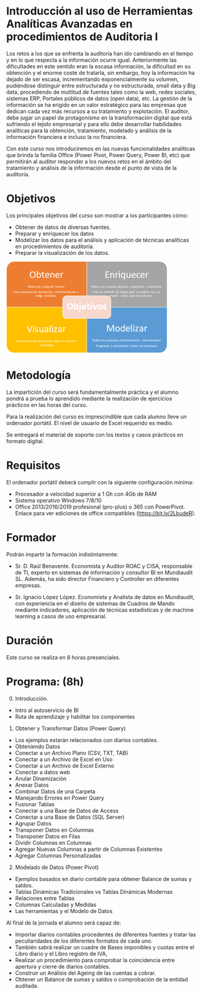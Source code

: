 # Introducción al uso de Herramientas Analíticas Avanzadas en procedimientos de Auditoria I

Los retos a los que se enfrenta la auditoría han ido cambiando en el tiempo y en lo que respecta a la información ocurre igual. Anteriormente las dificultades en este sentido eran la escasa información, la dificultad en su obtención y el enorme coste de tratarla, sin embargo, hoy la información ha dejado de ser escasa, incrementando exponencialmente su volumen, pudiéndose distinguir entre estructurada y no estructurada, small data y Big data, procediendo de multitud de fuentes tales como la web, redes sociales, sistemas ERP, Portales públicos de datos (open data), etc. La gestión de la información se ha erigido en un valor estratégico para las empresas que dedican cada vez más recursos a su tratamiento y explotación. El auditor, debe jugar un papel de protagonismo en la transformación digital que está sufriendo el tejido empresarial y para ello debe desarrollar habilidades analíticas para la obtención, tratamiento, modelado y análisis de la información financiera e incluso la no financiera. 

Con este curso nos introduciremos en las nuevas funcionalidades analíticas que brinda la familia Office (Power Pivot, Power Query, Power BI, etc) que permitirán al auditor responder a los nuevos retos en el ámbito del tratamiento y análisis de la información desde el punto de vista de la auditoría.

# Objetivos 
Los principales objetivos del curso son mostrar a los participantes cómo:  

*	Obtener de datos de diversas fuentes.
*	Preparar y enriquecer los datos
*	Modelizar los datos para el análisis y aplicación de técnicas analíticas en procedimientos de auditoría.
*	Preparar la visualización de los datos.


![Proceso de Bi](/images/Proceso_BI.png)

# Metodología
La impartición del curso será fundamentalmente práctica y el alumno pondrá a prueba lo aprendido mediante la realización de ejercicios prácticos en las horas del curso. 

Para la realización del curso es imprescindible que cada alumno lleve un ordenador portátil. El nivel de usuario de Excel requerido es medio.

Se entregará el material de soporte con los textos y casos prácticos en formato digital. 


# Requisitos 
El ordenador portátil deberá cumplir con la siguiente configuración mínima: 
*	Procesador a velocidad superior a 1 Gh con 4Gb de RAM 
*	Sistema operativo Windows 7/8/10 
*	Office 2013/2016/2019 profesional (pro-plus) o 365 con PowerPivot. Enlace para ver ediciones de office compatibles (https://bit.ly/2LbudeR).


# Formador
Podrán impartir la formación indistintamente:

*	Sr. D. Raúl Benavente. Economista y Auditor ROAC y CISA, responsable de TI, experto en sistemas de información y consultor BI en Mundiaudit SL. Además, ha sido director Financiero y Controller en diferentes empresas.  

*	Sr. Ignacio López López. Economista y Analista de datos en Mundiaudit, con experiencia en el diseño de sistemas de Cuadros de Mando mediante indicadores, aplicación de técnicas estadísticas y de machine learning a casos de uso empresarial.
 

# Duración  
Este curso se realiza en 8 horas presenciales. 

# Programa: (8h)

0. 	Introducción.
*	Intro al autoservicio de BI
*	Ruta de aprendizaje y habilitar los componentes

1. 	Obtener y Transformar Datos (Power Query)
*	Los ejemplos estarán relacionados con diarios contables.
*	Obteniendo Datos
*	Conectar a un Archivo Plano (CSV, TXT, TAB)
*	Conectar a un Archivo de Excel en Uso
*	Conectar a un Archivo de Excel Externo
*	Conectar a datos web
*	Anular Dinamización
*	Anexar Datos
*	Combinar Datos de una Carpeta
*	Manejando Errores en Power Query
*	Fusionar Tablas 
*	Conectar a una Base de Datos de Access
*	Conectar a una Base de Datos (SQL Server)
*	Agrupar Datos
*	Transponer Datos en Columnas
*	Transponer Datos en Filas
*	Dividir Columnas en Columnas
*	Agregar Nuevas Columnas a partir de Columnas Existentes
*	Agregar Columnas Personalizadas

2. 	Modelado de Datos (Power Pivot)
*	Ejemplos basados en diario contable para obtener Balance de sumas y saldos.
*	Tablas Dinámicas Tradicionales vs Tablas Dinámicas Modernas
*	Relaciones entre Tablas
*	Columnas Calculadas y Medidas
*	Las herramientas y el Modelo de Datos


Al final de la jornada el alumno será capaz de:
*	Importar diarios contables procedentes de diferentes fuentes y tratar las peculiaridades de los diferentes formatos de cada uno.
*	También sabrá realizar un cuadre de Bases imponibles y cuotas entre el Libro diario y el Libro registro de IVA, 
*	Realizar un procedimiento para comprobar la coincidencia entre apertura y cierre de diarios contables.
*	Construir un Análisis del Ageing de las cuentas a cobrar. 
*	Obtener un Balance de sumas y saldos o comprobación de la entidad auditada.


## 


